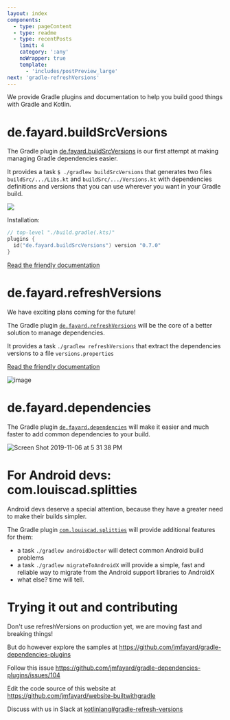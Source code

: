 ```yaml
---
layout: index
components:
  - type: pageContent
  - type: readme
  - type: recentPosts
    limit: 4
    category: ':any'
    noWrapper: true
    template:
      - 'includes/postPreview_large'
next: 'gradle-refreshVersions'
---
```


We provide Gradle plugins and documentation to help you build good things with Gradle and Kotlin.


# de.fayard.buildSrcVersions

The Gradle plugin [de.fayard.buildSrcVersions](https://plugins.gradle.org/plugin/de.fayard.buildSrcVersions) is our first attempt at making managing Gradle dependencies easier.

It provides a task `$ ./gradlew buildSrcVersions` that generates two files `buildSrc/.../Libs.kt` and `buildSrc/.../Versions.kt` with dependencies definitions and versions that you can use wherever you want in your Gradle build.

<img src="https://github.com/jmfayard/buildSrcVersions/raw/master/doc/carbon-Libs-Versions.png"></img>

Installation:

```kotlin
// top-level "./build.gradle(.kts)"
plugins {
  id("de.fayard.buildSrcVersions") version "0.7.0"
}
```

[Read the friendly documentation](https://github.com/jmfayard/gradle-dependencies-plugins/issues/88)

# de.fayard.refreshVersions

We have exciting plans coming for the future!

The Gradle plugin [`de.fayard.refreshVersions`](https://plugins.gradle.org/plugin/de.fayard.refreshVersions) will be the core of a better solution to manage dependencies.

It provides a task `./gradlew refreshVersions` that extract the dependencies versions to a file `versions.properties`

[Read the friendly documentation](https://github.com/jmfayard/gradle-dependencies-plugins/issues/104)

![image](https://user-images.githubusercontent.com/459464/68318855-b1cc5a00-00bd-11ea-827b-cee110839337.png)

# de.fayard.dependencies

The Gradle plugin [`de.fayard.dependencies`](https://plugins.gradle.org/plugin/de.fayard.dependencies) will make it easier and much faster to add common dependencies to your build.


![Screen Shot 2019-11-06 at 5 31 38 PM](https://user-images.githubusercontent.com/459464/68317452-6e70ec00-00bb-11ea-84c4-94d3ef0fb86f.png)

# For Android devs: com.louiscad.splitties

Android devs deserve a special attention, because they have a greater need to make their builds simpler.

The Gradle plugin [`com.louiscad.splitties`]() will provide additional features for them:

- a task `./gradlew androidDoctor` will detect common Android build problems
- a task `./gradlew migrateToAndroidX` will provide a simple, fast and reliable way to migrate from the Android support libraries to AndroidX
- what else? time will tell.

# Trying it out and contributing

Don't use refreshVersions on production yet, we are moving fast and breaking things!

But do however explore the samples at https://github.com/jmfayard/gradle-dependencies-plugins

Follow this issue https://github.com/jmfayard/gradle-dependencies-plugins/issues/104

Edit the code source of this website at https://github.com/jmfayard/website-builtwithgradle

Discuss with us in Slack at [kotlinlang#gradle-refresh-versions](https://app.slack.com/client/T09229ZC6/CP5659EL9)

